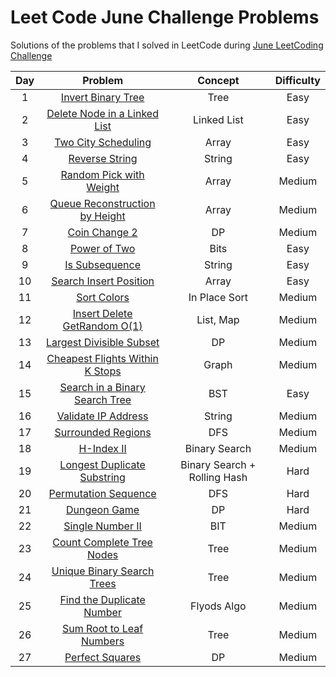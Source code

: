 # Leet Code June Challenge Problems
Solutions of the problems that I solved in LeetCode during [June LeetCoding Challenge](https://leetcode.com/explore/challenge/card/june-leetcoding-challenge)


| Day | Problem                                                                                 | Concept                    | Difficulty | 
| :--:|:--------------------------------------------------------------------------------------: | :-------------------------:| :---------:|
| 1   | [Invert Binary Tree](https://leetcode.com/problems/invert-binary-tree/)                   | Tree              |     Easy   |
| 2   | [Delete Node in a Linked List](https://leetcode.com/problems/delete-node-in-a-linked-list/solution/)| Linked List  |     Easy   |
| 3   | [Two City Scheduling](https://leetcode.com/problems/two-city-scheduling/)                   | Array              |     Easy   |
| 4   | [Reverse String](https://leetcode.com/problems/reverse-string/)                   | String              |     Easy   |
| 5   | [Random Pick with Weight](https://leetcode.com/problems/random-pick-with-weight/)              | Array           |     Medium   |
| 6   | [Queue Reconstruction by Height](https://leetcode.com/problems/queue-reconstruction-by-height/)  | Array           |     Medium | 
| 7   | [Coin Change 2](https://leetcode.com/problems/coin-change-2/)  | DP           |     Medium | 
| 8   | [Power of Two](https://leetcode.com/problems/power-of-two/)  | Bits           |     Easy | 
| 9   | [Is Subsequence](https://leetcode.com/problems/is-subsequence/)  | String           |     Easy | 
| 10   | [Search Insert Position](https://leetcode.com/problems/search-insert-position/)  | Array           |     Easy |
| 11   | [Sort Colors](https://leetcode.com/problems/sort-colors/)  | In Place Sort          |     Medium |
| 12   | [Insert Delete GetRandom O(1)](https://leetcode.com/problems/insert-delete-getrandom-o1/)  | List, Map        |     Medium |
| 13   | [Largest Divisible Subset](https://leetcode.com/problems/largest-divisible-subset/)  | DP        |     Medium |
| 14   | [Cheapest Flights Within K Stops](https://leetcode.com/problems/cheapest-flights-within-k-stops/)  | Graph        |     Medium |
| 15   | [Search in a Binary Search Tree](https://leetcode.com/problems/search-in-a-binary-search-tree/)  | BST        |     Easy |
| 16   | [Validate IP Address](https://leetcode.com/problems/validate-ip-address/)  | String        |     Medium |
| 17   | [Surrounded Regions](https://leetcode.com/problems/surrounded-regions/)  | DFS        |     Medium |
| 18   | [H-Index II](https://leetcode.com/problems/h-index-ii/https://leetcode.com/problems/surrounded-regions/)  | Binary Search  |     Medium |
| 19   | [Longest Duplicate Substring](https://leetcode.com/problems/longest-duplicate-substring/)  | Binary Search  + Rolling Hash|     Hard |
| 20   | [Permutation Sequence](https://leetcode.com/problems/permutation-sequence/)  | DFS|     Hard |
| 21   | [Dungeon Game](https://leetcode.com/problems/dungeon-game/)  | DP |     Hard |
| 22   | [Single Number II](https://leetcode.com/problems/single-number-ii/)  | BIT |     Medium |
| 23   | [Count Complete Tree Nodes](https://leetcode.com/problems/count-complete-tree-nodes/)  | Tree |     Medium |
| 24   | [Unique Binary Search Trees](https://leetcode.com/problems/unique-binary-search-trees/)  | Tree |     Medium |
| 25   | [Find the Duplicate Number](https://leetcode.com/problems/find-the-duplicate-number/)  | Flyods Algo |     Medium |
| 26   | [Sum Root to Leaf Numbers](https://leetcode.com/problems/sum-root-to-leaf-numbers/)  | Tree |     Medium |
| 27   | [Perfect Squares](https://leetcode.com/problems/perfect-squares/)  | DP |     Medium |
